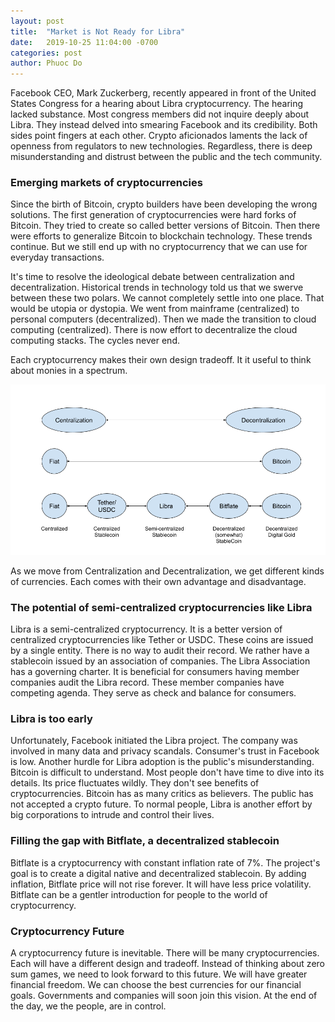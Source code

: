 ```yaml
---
layout: post
title:  "Market is Not Ready for Libra"
date:   2019-10-25 11:04:00 -0700
categories: post
author: Phuoc Do
---
```


Facebook CEO, Mark Zuckerberg, recently appeared in front of the United States Congress for a hearing about Libra cryptocurrency. The hearing lacked substance. Most congress members did not inquire deeply about Libra. They instead delved into smearing Facebook and its credibility. Both sides point fingers at each other. Crypto aficionados laments the lack of openness from regulators to new technologies. Regardless, there is deep misunderstanding and distrust between the public and the tech community.

### Emerging markets of cryptocurrencies

Since the birth of Bitcoin, crypto builders have been developing the wrong solutions. The first generation of cryptocurrencies were hard forks of Bitcoin. They tried to create so called better versions of Bitcoin. Then there were efforts to generalize Bitcoin to blockchain technology. These trends continue. But we still end up with no cryptocurrency that we can use for everyday transactions.

It's time to resolve the ideological debate between centralization and decentralization. Historical trends in technology told us that we swerve between these two polars. We cannot completely settle into one place. That would be utopia or dystopia. We went from mainframe (centralized) to personal computers (decentralized). Then we made the transition to cloud computing (centralized). There is now effort to decentralize the cloud computing stacks. The cycles never end.

Each cryptocurrency makes their own design tradeoff. It it useful to think about monies in a spectrum.

![Figure 1](/assets/images/CryptoCentralizationDecentralization.png)

As we move from Centralization and Decentralization, we get different kinds of currencies. Each comes with their own advantage and disadvantage.

### The potential of semi-centralized cryptocurrencies like Libra

Libra is a semi-centralized cryptocurrency. It is a better version of centralized cryptocurrencies like Tether or USDC. These coins are issued by a single entity. There is no way to audit their record. We rather have a stablecoin issued by an association of companies. The Libra Association has a governing charter. It is beneficial for consumers having member companies audit the Libra record. These member companies have competing agenda. They serve as check and balance for consumers.

### Libra is too early

Unfortunately, Facebook initiated the Libra project. The company was involved in many data and privacy scandals. Consumer's trust in Facebook is low. Another hurdle for Libra adoption is the public's misunderstanding. Bitcoin is difficult to understand. Most people don't have time to dive into its details. Its price fluctuates wildly. They don't see benefits of cryptocurrencies. Bitcoin has as many critics as believers. The public has not accepted a crypto future. To normal people, Libra is another effort by big corporations to intrude and control their lives.

### Filling the gap with Bitflate, a decentralized stablecoin

Bitflate is a cryptocurrency with constant inflation rate of 7%. The project's goal is to create a digital native and decentralized stablecoin. By adding inflation, Bitflate price will not rise forever. It will have less price volatility. Bitflate can be a gentler introduction for people to the world of cryptocurrency.

### Cryptocurrency Future

A cryptocurrency future is inevitable. There will be many cryptocurrencies. Each will have a different design and tradeoff. Instead of thinking about zero sum games, we need to look forward to this future. We will have greater financial freedom. We can choose the best currencies for our financial goals. Governments and companies will soon join this vision. At the end of the day, we the people, are in control.